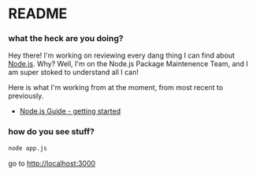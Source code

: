 # README

### what the heck are you doing?

Hey there! I'm working on reviewing every dang thing I can find about [Node.js](https://nodejs.org). Why? Well, I'm on the Node.js Package Maintenence Team, and I am super stoked to understand all I can!

Here is what I'm working from at the moment, from most recent to previously.

* [Node.js Guide - getting started](https://nodejs.org/en/docs/guides/getting-started-guide/)


### how do you see stuff?

```sh
node app.js
```

go to [http://localhost:3000](http://localhost:3000)
